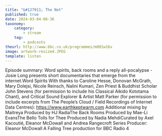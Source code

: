 ```yaml
---
title: "&#127911; The Net"
published: true
date: 2024-03-04-06-36
taxonomy:
    category:
        - stream
    tag:
        - podcasts
theurl: http://www.bbc.co.uk/programmes/m001w16v
image: artwork-resized.JPEG
template: listen
---
```


Episode summary: Word spirits, back rooms and a reply all-pocalypse - Josie Long presents short documentaries that emerge from the internet.Word Spirits With thanks to Caroline Hesse, Donovan McGrath, Mary Dolejsi, Nicole Reinsch, Nalini Kumari, Zen Priest &amp; Buddhist Scholar John Stevens (for permission to include his Classical Aikido Kototama Chant), and Critical Sound Explorer &amp; Artist Matt Parker (for permission to include excerpts from The People&rsquo;s Cloud / Field Recordings of Internet Data Centres): https://www.earthkeptwarm.com Additional mixing by Maitreya Produced by HJ RadiaThe Back Rooms Produced by Mae-Li EvansThe Bello Tolls for Thee Produced by Nadia MehdiCurated by Axel Kacouti&eacute;, Eleanor McDowall and Andrea Rangecroft Series Producer: Eleanor McDowall A Falling Tree production for BBC Radio 4
